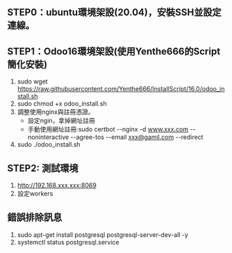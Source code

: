 ## STEP0：ubuntu環境架設(20.04)，安裝SSH並設定連線。
## STEP1：Odoo16環境架設(使用Yenthe666的Script簡化安裝)
1. sudo wget https://raw.githubusercontent.com/Yenthe666/InstallScript/16.0/odoo_install.sh
2. sudo chmod +x odoo_install.sh
3. 調整使用nginx與註冊憑證。
   + 設定ngin，拿掉網址註冊
   + 手動使用網址註冊:sudo certbot --nginx -d www.xxx.com --noninteractive --agree-tos --email xxx@gamil.com --redirect
4. sudo ./odoo_install.sh

## STEP2: 測試環境
1. http://192.168.xxx.xxx:8069
2. 設定workers

## 錯誤排除訊息
1. sudo apt-get install postgresql postgresql-server-dev-all -y
2. systemctl status postgresql.service

